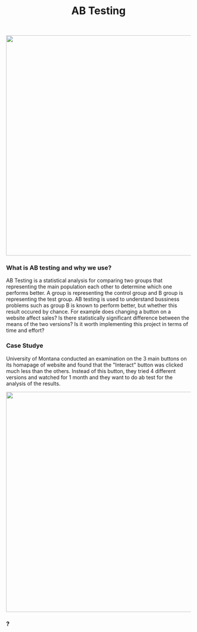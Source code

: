 <h1 align="center">
  AB Testing
</h1>
</br>
<p align="center">
<img src="https://www.uxmatters.com/mt/archives/2022/09/images/ABTesting_Fig2.png" width="600"/>
</p>

<h3>What is AB testing and why we use?</h3>
<p>
AB Testing is a statistical analysis for comparing two groups that representing the main population each other to determine which one performs better. A group is representing the control group and B group is representing the test group. AB testing is used to understand bussiness problems such as group B is known to perform better, but whether this result occured by chance. For example does changing a button on a website affect sales? Is there statistically significant difference between the means of the two versions? Is it worth implementing this project in terms of time and effort?
</p>
<h3>Case Studye</h3>
University of Montana conducted an examination on the 3 main buttons on its homapage of website and found that the "Interact" button was clicked much less than the others. Instead of this button, they tried 4 different versions and watched for 1 month and they want to do ab test for the analysis of the results.
<p align="center">
<img src="https://quod.lib.umich.edu/w/weave/images/12535642.0001.101-00000001.png)" width="600"/>
</p>

<p>
</p>
<h3>?</h3>
<p>
</p>
</br>
<p align="center">
</p>
